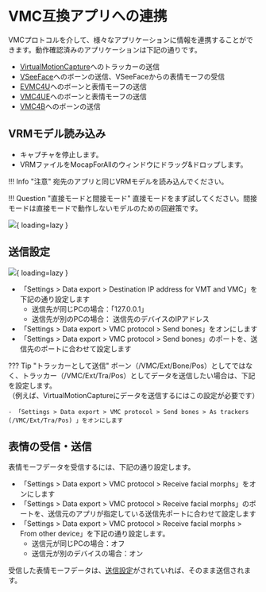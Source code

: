 # VMC互換アプリへの連携

VMCプロトコルを介して、様々なアプリケーションに情報を連携することができます。動作確認済みのアプリケーションは下記の通りです。

- [VirtualMotionCapture](https://vmc.info/)へのトラッカーの送信
- [VSeeFace](https://www.vseeface.icu/)へのボーンの送信、VSeeFaceからの表情モーフの受信
- [EVMC4U](https://github.com/gpsnmeajp/EasyVirtualMotionCaptureForUnity)へのボーンと表情モーフの送信
- [VMC4UE](https://github.com/HAL9HARUKU/VMC4UE)へのボーンと表情モーフの送信
- [VMC4B](https://tonimono.booth.pm/items/3432915)へのボーンの送信

## VRMモデル読み込み

- キャプチャを停止します。
- VRMファイルをMocapForAllのウィンドウにドラッグ&ドロップします。

!!! Info "注意"
    宛先のアプリと同じVRMモデルを読み込んでください。

!!! Question "直接モードと間接モード"
    直接モードをまず試してください。間接モードは直接モードで動作しないモデルのための回避策です。

![](../../images/Settings-General-Character-VRM.gif){ loading=lazy }

## 送信設定

![](../../images/Settings-DataExport-VMC.png){ loading=lazy }

- 「Settings > Data export > Destination IP address for VMT and VMC」を下記の通り設定します
    - 送信先が同じPCの場合：「127.0.0.1」
    - 送信先が別のPCの場合： 送信先のデバイスのIPアドレス
- 「Settings > Data export > VMC protocol > Send bones」をオンにします
- 「Settings > Data export > VMC protocol > Send bones」のポートを、送信先のポートに合わせて設定します

??? Tip "トラッカーとして送信"
    ボーン（/VMC/Ext/Bone/Pos）としてではなく、トラッカー（/VMC/Ext/Tra/Pos）としてデータを送信したい場合は、下記を設定します。  
    （例えば、VirtualMotionCaptureにデータを送信するにはこの設定が必要です）

    - 「Settings > Data export > VMC protocol > Send bones > As trackers (/VMC/Ext/Tra/Pos) 」をオンにします

## 表情の受信・送信

表情モーフデータを受信するには、下記の通り設定します。

- 「Settings > Data export > VMC protocol > Receive facial morphs」をオンにします
- 「Settings > Data export > VMC protocol > Receive facial morphs」のポートを、送信元のアプリが指定している送信先ポートに合わせて設定します
- 「Settings > Data export > VMC protocol > Receive facial morphs > From other device」を下記の通り設定します。
    - 送信元が同じPCの場合：オフ
    - 送信元が別のデバイスの場合：オン

受信した表情モーフデータは、[送信設定](#_1)がされていれば、そのまま送信されます。